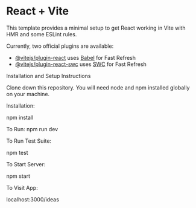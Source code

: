 # React + Vite

This template provides a minimal setup to get React working in Vite with HMR and some ESLint rules.

Currently, two official plugins are available:

- [@vitejs/plugin-react](https://github.com/vitejs/vite-plugin-react/blob/main/packages/plugin-react/README.md) uses [Babel](https://babeljs.io/) for Fast Refresh
- [@vitejs/plugin-react-swc](https://github.com/vitejs/vite-plugin-react-swc) uses [SWC](https://swc.rs/) for Fast Refresh


Installation and Setup Instructions

Clone down this repository. You will need node and npm installed globally on your machine.

Installation:

npm install

To Run:
npm run dev

To Run Test Suite:

npm test

To Start Server:

npm start

To Visit App:

localhost:3000/ideas
